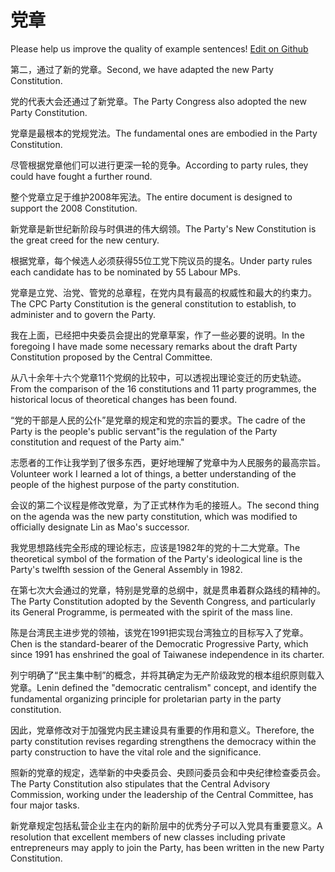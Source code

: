 # 党章

Please help us improve the quality of example sentences! [Edit on Github](https://github.com/jiyushe/jiyu-example-sentence-source/blob/main/chinese/dangzhang.md)

<p><span class="chinese">第二，通过了新的党章。</span><span class="english">Second, we have adapted the new Party Constitution.</span></p>

<p><span class="chinese">党的代表大会还通过了新党章。</span><span class="english">The Party Congress also adopted the new Party Constitution.</span></p>

<p><span class="chinese">党章是最根本的党规党法。</span><span class="english">The fundamental ones are embodied in the Party Constitution.</span></p>

<p><span class="chinese">尽管根据党章他们可以进行更深一轮的竞争。</span><span class="english">According to party rules, they could have fought a further round.</span></p>

<p><span class="chinese">整个党章立足于维护2008年宪法。</span><span class="english">The entire document is designed to support the 2008 Constitution.</span></p>

<p><span class="chinese">新党章是新世纪新阶段与时俱进的伟大纲领。</span><span class="english">The Party's New Constitution is the great creed for the new century.</span></p>

<p><span class="chinese">根据党章，每个候选人必须获得55位工党下院议员的提名。</span><span class="english">Under party rules each candidate has to be nominated by 55 Labour MPs.</span></p>

<p><span class="chinese">党章是立党、治党、管党的总章程，在党内具有最高的权威性和最大的约束力。</span><span class="english">The CPC Party Constitution is the general constitution to establish, to administer and to govern the Party.</span></p>

<p><span class="chinese">我在上面，已经把中央委员会提出的党章草案，作了一些必要的说明。</span><span class="english">In the foregoing I have made some necessary remarks about the draft Party Constitution proposed by the Central Committee.</span></p>

<p><span class="chinese">从八十余年十六个党章11个党纲的比较中，可以透视出理论变迁的历史轨迹。</span><span class="english">From the comparison of the 16 constitutions and 11 party programmes, the historical locus of theoretical changes has been found.</span></p>

<p><span class="chinese">“党的干部是人民的公仆”是党章的规定和党的宗旨的要求。</span><span class="english">The cadre of the Party is the people's public servant"is the regulation of the Party constitution and request of the Party aim."</span></p>

<p><span class="chinese">志愿者的工作让我学到了很多东西，更好地理解了党章中为人民服务的最高宗旨。</span><span class="english">Volunteer work I learned a lot of things, a better understanding of the people of the highest purpose of the party constitution.</span></p>

<p><span class="chinese">会议的第二个议程是修改党章，为了正式林作为毛的接班人。</span><span class="english">The second thing on the agenda was the new party constitution, which was modified to officially designate Lin as Mao's successor.</span></p>

<p><span class="chinese">我党思想路线完全形成的理论标志，应该是1982年的党的十二大党章。</span><span class="english">The theoretical symbol of the formation of the Party's ideological line is the Party's twelfth session of the General Assembly in 1982.</span></p>

<p><span class="chinese">在第七次大会通过的党章，特别是党章的总纲中，就是贯串着群众路线的精神的。</span><span class="english">The Party Constitution adopted by the Seventh Congress, and particularly its General Programme, is permeated with the spirit of the mass line.</span></p>

<p><span class="chinese">陈是台湾民主进步党的领袖，该党在1991把实现台湾独立的目标写入了党章。</span><span class="english">Chen is the standard-bearer of the Democratic Progressive Party, which since 1991 has enshrined the goal of Taiwanese independence in its charter.</span></p>

<p><span class="chinese">列宁明确了“民主集中制”的概念，并将其确定为无产阶级政党的根本组织原则载入党章。</span><span class="english">Lenin defined the "democratic centralism" concept, and identify the fundamental organizing principle for proletarian party in the party constitution.</span></p>

<p><span class="chinese">因此，党章修改对于加强党内民主建设具有重要的作用和意义。</span><span class="english">Therefore, the party constitution revises regarding strengthens the democracy within the party construction to have the vital role and the significance.</span></p>

<p><span class="chinese">照新的党章的规定，选举新的中央委员会、央顾问委员会和中央纪律检查委员会。</span><span class="english">The Party Constitution also stipulates that the Central Advisory Commission, working under the leadership of the Central Committee, has four major tasks.</span></p>

<p><span class="chinese">新党章规定包括私营企业主在内的新阶层中的优秀分子可以入党具有重要意义。</span><span class="english">A resolution that excellent members of new classes including private entrepreneurs may apply to join the Party, has been written in the new Party Constitution.</span></p>

